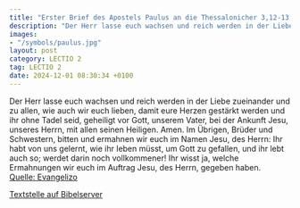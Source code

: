 ```yaml
---
title: "Erster Brief des Apostels Paulus an die Thessalonicher 3,12-13.4,1-2"
description: "Der Herr lasse euch wachsen und reich werden in der Liebe zueinander und zu allen, wie auch wir euch lieben, damit eure Herzen gestärkt werden und ihr ohne Tadel seid, geheiligt vor Gott, unserem Vater, bei der Ankunft Jesu, unseres Herrn, mit allen seinen Heiligen. Amen. Im Übri...."
images:
- "/symbols/paulus.jpg"
layout: post
category: LECTIO 2
tag: LECTIO 2
date: 2024-12-01 08:30:34 +0100
---
```

Der Herr lasse euch wachsen und reich werden in der Liebe zueinander und zu allen, wie auch wir euch lieben,
damit eure Herzen gestärkt werden und ihr ohne Tadel seid, geheiligt vor Gott, unserem Vater, bei der Ankunft Jesu, unseres Herrn, mit allen seinen Heiligen. Amen.
Im Übrigen, Brüder und Schwestern, bitten und ermahnen wir euch im Namen Jesu, des Herrn: Ihr habt von uns gelernt, wie ihr leben müsst, um Gott zu gefallen, und ihr lebt auch so; werdet darin noch vollkommener!
Ihr wisst ja, welche Ermahnungen wir euch im Auftrag Jesu, des Herrn, gegeben haben.<!--more--><br>
[Quelle: Evangelizo](https://evangeliumtagfuertag.org/DE/gospel)

[Textstelle auf Bibelserver](https://www.bibleserver.com/EU/1.Thessalonicher3,12-13.4,1-2)
